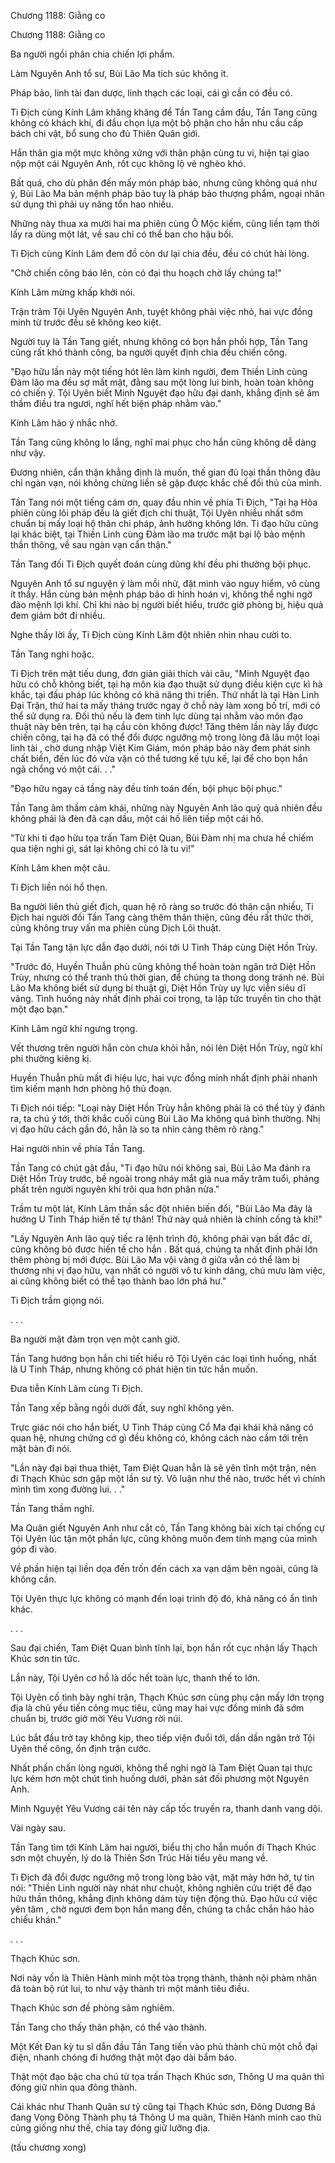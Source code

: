 




Chương 1188: Giằng co


Chương 1188: Giằng co

Ba người ngồi phân chia chiến lợi phẩm.

Làm Nguyên Anh tổ sư, Bùi Lão Ma tích súc không ít.

Pháp bảo, linh tài đan dược, linh thạch các loại, cái gì cần có đều có.

Ti Địch cùng Kính Lâm khăng khăng để Tần Tang cầm đầu, Tần Tang cũng không có khách khí, đi đầu chọn lựa một bộ phận cho hắn nhu cầu cấp bách chi vật, bổ sung cho đủ Thiên Quân giới.

Hắn thân gia một mực không xứng với thân phận cùng tu vi, hiện tại giao nộp một cái Nguyên Anh, rốt cục không lộ vẻ nghèo khó.

Bất quá, cho dù phân đến mấy món pháp bảo, nhưng cũng không quá như ý, Bùi Lão Ma bản mệnh pháp bảo tuy là pháp bảo thượng phẩm, ngoại nhân sử dụng thì phải uy năng tổn hao nhiều.

Những này thua xa mười hai ma phiên cùng Ô Mộc kiếm, cũng liền tạm thời lấy ra dùng một lát, về sau chỉ có thể ban cho hậu bối.

Ti Địch cùng Kính Lâm đem đồ còn dư lại chia đều, đều có chút hài lòng.

"Chờ chiến công báo lên, còn có đại thu hoạch chờ lấy chúng ta!"

Kính Lâm mừng khấp khởi nói.

Trận trảm Tội Uyên Nguyên Anh, tuyệt không phải việc nhỏ, hai vực đồng minh từ trước đều sẽ không keo kiệt.

Người tuy là Tần Tang giết, nhưng không có bọn hắn phối hợp, Tần Tang cũng rất khó thành công, ba người quyết định chia đều chiến công.

"Đạo hữu lần này một tiếng hót lên làm kinh người, đem Thiền Linh cùng Đàm lão ma đều sợ mất mật, đằng sau một lòng lui binh, hoàn toàn không có chiến ý. Tội Uyên biết Minh Nguyệt đạo hữu đại danh, khẳng định sẽ âm thầm điều tra ngươi, nghĩ hết biện pháp nhằm vào."

Kính Lâm hảo ý nhắc nhở.

Tần Tang cũng không lo lắng, nghĩ mai phục cho hắn cũng không dễ dàng như vậy.

Đương nhiên, cẩn thận khẳng định là muốn, thế gian đủ loại thần thông đâu chỉ ngàn vạn, nói không chừng liền sẽ gặp được khắc chế đối thủ của mình.

Tần Tang nói một tiếng cám ơn, quay đầu nhìn về phía Ti Địch, "Tại hạ Hỏa phiên cùng lôi pháp đều là giết địch chi thuật, Tội Uyên nhiều nhất sớm chuẩn bị mấy loại hộ thân chi pháp, ảnh hưởng không lớn. Ti đạo hữu cũng lại khác biệt, tại Thiền Linh cùng Đàm lão ma trước mặt bại lộ bảo mệnh thần thông, về sau ngàn vạn cẩn thận."

Tần Tang đối Ti Địch quyết đoán cùng dũng khí đều phi thường bội phục.

Nguyên Anh tổ sư nguyện ý làm mồi nhử, đặt mình vào nguy hiểm, vô cùng ít thấy. Hắn cùng bản mệnh pháp bảo di hình hoán vị, không thể nghi ngờ đào mệnh lợi khí. Chỉ khi nào bị người biết hiểu, trước giờ phòng bị, hiệu quả đem giảm bớt đi nhiều.

Nghe thấy lời ấy, Ti Địch cùng Kính Lâm đột nhiên nhìn nhau cười to.

Tần Tang nghi hoặc.

Ti Địch trên mặt tiếu dung, đơn giản giải thích vài câu, "Minh Nguyệt đạo hữu có chỗ không biết, tại hạ môn kia đạo thuật sử dụng điều kiện cực kì hà khắc, tại đấu pháp lúc không có khả năng thi triển. Thứ nhất là tại Hàn Linh Đại Trận, thứ hai ta mấy tháng trước ngay ở chỗ này làm xong bố trí, mới có thể sử dụng ra. Đối thủ nếu là đem tinh lực dùng tại nhằm vào môn đạo thuật này bên trên, tại hạ cầu còn không được! Tăng thêm lần này lấy được chiến công, tại hạ đã có thể đổi được ngưỡng mộ trong lòng đã lâu một loại linh tài , chờ dung nhập Việt Kim Giám, món pháp bảo này đem phát sinh chất biến, đến lúc đó vừa vặn có thể tương kế tựu kế, lại để cho bọn hắn ngã chổng vó một cái. . ."

"Đạo hữu ngay cả tầng này đều tính toán đến, bội phục bội phục."

Tần Tang âm thầm cảm khái, những này Nguyên Anh lão quỷ quả nhiên đều không phải là đèn đã cạn dầu, một cái hố liên tiếp một cái hố.

"Từ khi ti đạo hữu tọa trấn Tam Điệt Quan, Bùi Đàm nhị ma chưa hề chiếm qua tiện nghi gì, sát lại không chỉ có là tu vi!"

Kính Lâm khen một câu.

Ti Địch liền nói hổ thẹn.

Ba người liên thủ giết địch, quan hệ rõ ràng so trước đó thân cận nhiều, Ti Địch hai người đối Tần Tang càng thêm thân thiện, cũng đều rất thức thời, cũng không truy vấn ma phiên cùng Dịch Lôi thuật.

Tại Tần Tang tận lực dẫn đạo dưới, nói tới U Tinh Tháp cùng Diệt Hồn Trùy.

"Trước đó, Huyền Thuẫn phù cũng không thể hoàn toàn ngăn trở Diệt Hồn Trùy, nhưng có thể tranh thủ thời gian, để chúng ta thong dong tránh né. Bùi Lão Ma không biết sử dụng bí thuật gì, Diệt Hồn Trùy uy lực viễn siêu dĩ vãng. Tình huống này nhất định phải coi trọng, ta lập tức truyền tin cho thật một đạo bạn."

Kính Lâm ngữ khí ngưng trọng.

Vết thương trên người hắn còn chưa khỏi hẳn, nói lên Diệt Hồn Trùy, ngữ khí phi thường kiêng kị.

Huyền Thuẫn phù mất đi hiệu lực, hai vực đồng minh nhất định phải nhanh tìm kiếm mạnh hơn phòng hộ thủ đoạn.

Ti Địch nói tiếp: "Loại này Diệt Hồn Trùy hẳn không phải là có thể tùy ý đánh ra, ta chú ý tới, thời khắc cuối cùng Bùi Lão Ma không quá bình thường. Nhị vị đạo hữu cách gần đó, hẳn là so ta nhìn càng thêm rõ ràng."

Hai người nhìn về phía Tần Tang.

Tần Tang có chút gật đầu, "Ti đạo hữu nói không sai, Bùi Lão Ma đánh ra Diệt Hồn Trùy trước, bề ngoài trong nháy mắt già nua mấy trăm tuổi, phảng phất trên người nguyên khí trôi qua hơn phân nửa."

Trầm tư một lát, Kính Lâm thần sắc đột nhiên biến đổi, "Bùi Lão Ma đây là hướng U Tinh Tháp hiến tế tự thân! Thứ này quả nhiên là chính cống tà khí!"

"Lấy Nguyên Anh lão quỷ tiếc ra lệnh trình độ, không phải vạn bất đắc dĩ, cũng không bỏ được hiến tế cho hắn . Bất quá, chúng ta nhất định phải lớn thêm phòng bị mới được. Bùi Lão Ma vội vàng ở giữa vẫn có thể làm bị thương nhị vị đạo hữu, vạn nhất có người vô tư kính dâng, chủ mưu làm việc, ai cũng không biết có thể tạo thành bao lớn phá hư."

Ti Địch trầm giọng nói.

. . .

Ba người mật đàm trọn vẹn một canh giờ.

Tần Tang hướng bọn hắn chi tiết hiểu rõ Tội Uyên các loại tình huống, nhất là U Tinh Tháp, nhưng không có phát hiện tin tức hắn muốn.

Đưa tiễn Kính Lâm cùng Ti Địch.

Tần Tang xếp bằng ngồi dưới đất, suy nghĩ không yên.

Trực giác nói cho hắn biết, U Tinh Tháp cùng Cổ Ma đại khái khả năng có quan hệ, nhưng chứng cớ gì đều không có, không cách nào cầm tới trên mặt bàn đi nói.

"Lần này đại bại thua thiệt, Tam Điệt Quan hẳn là sẽ yên tĩnh một trận, nên đi Thạch Khúc sơn gặp một lần sư tỷ. Vô luận như thế nào, trước hết vì chính mình tìm xong đường lui. . ."

Tần Tang thầm nghĩ.

Ma Quân giết Nguyên Anh như cắt cỏ, Tần Tang không bài xích tại chống cự Tội Uyên lúc tận một phần lực, cũng không muốn đem tính mạng của mình góp đi vào.

Về phần hiện tại liền dọa đến trốn đến cách xa vạn dặm bên ngoài, cũng là không cần.

Tội Uyên thực lực không có mạnh đến loại trình độ đó, khả năng có ẩn tình khác.

. . .

Sau đại chiến, Tam Điệt Quan bình tĩnh lại, bọn hắn rốt cục nhận lấy Thạch Khúc sơn tin tức.

Lần này, Tội Uyên cơ hồ là dốc hết toàn lực, thanh thế to lớn.

Tội Uyên cố tình bày nghi trận, Thạch Khúc sơn cùng phụ cận mấy lớn trọng địa là chủ yếu tiến công mục tiêu, cũng may hai vực đồng minh đã sớm chuẩn bị, trước giờ mời Yêu Vương rời núi.

Lúc bắt đầu trở tay không kịp, theo tiếp viện đuổi tới, dần dần ngăn trở Tội Uyên thế công, ổn định trận cước.

Nhất phấn chấn lòng người, không thể nghi ngờ là Tam Điệt Quan tại thực lực kém hơn một chút tình huống dưới, phản sát đối phương một Nguyên Anh.

Minh Nguyệt Yêu Vương cái tên này cấp tốc truyền ra, thanh danh vang dội.

Vài ngày sau.

Tần Tang tìm tới Kính Lâm hai người, biểu thị cho hắn muốn đi Thạch Khúc sơn một chuyến, lý do là Thiên Sơn Trúc Hải tiểu yêu mang về.

Ti Địch đã đổi được ngưỡng mộ trong lòng bảo vật, mặt mày hớn hở, tự tin nói: "Thiền Linh người này nhát như chuột, không nghiên cứu triệt để đạo hữu thần thông, khẳng định không dám tùy tiện động thủ. Đạo hữu cứ việc yên tâm , chờ ngươi đem bọn hắn mang đến, chúng ta chắc chắn hảo hảo chiếu khán."

. . .

Thạch Khúc sơn.

Nơi này vốn là Thiên Hành minh một tòa trọng thành, thành nội phàm nhân đã toàn bộ rút lui, to như vậy thành trì một mảnh tiêu điều.

Thạch Khúc sơn đề phòng sâm nghiêm.

Tần Tang cho thấy thân phận, có thể vào thành.

Một Kết Đan kỳ tu sĩ dẫn đầu Tần Tang tiến vào phủ thành chủ một chỗ đại điện, nhanh chóng đi hướng thật một đạo dài bẩm báo.

Thật một đạo bậc cha chú từ tọa trấn Thạch Khúc sơn, Thông U ma quân thì đóng giữ nhìn qua đông thành.

Cái khác như Thanh Quân sư tỷ cũng tại Thạch Khúc sơn, Đông Dương Bá đang Vọng Đông Thành phụ tá Thông U ma quân, Thiên Hành minh cao thủ cũng giống như thế, chia tay đóng giữ lưỡng địa.

(tấu chương xong)




